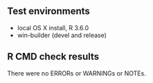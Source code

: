 ## Test environments
* local OS X install, R 3.6.0
* win-builder (devel and release)

## R CMD check results
There were no ERRORs or WARNINGs or NOTEs. 
